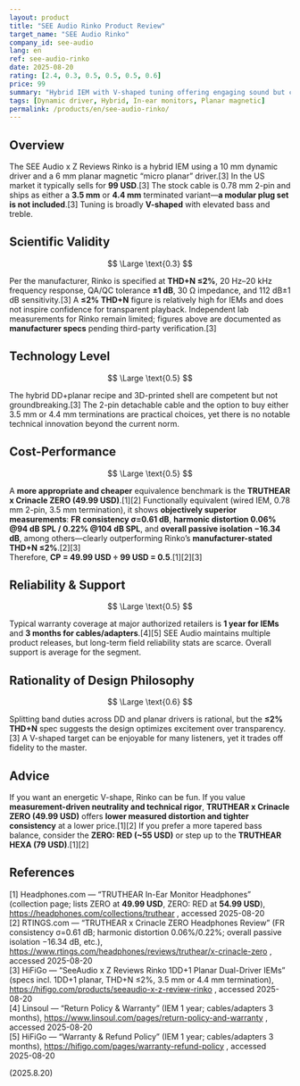 ```yaml
---
layout: product
title: "SEE Audio Rinko Product Review"
target_name: "SEE Audio Rinko"
company_id: see-audio
lang: en
ref: see-audio-rinko
date: 2025-08-20
rating: [2.4, 0.3, 0.5, 0.5, 0.5, 0.6]
price: 99
summary: "Hybrid IEM with V-shaped tuning offering engaging sound but compromised technical performance"
tags: [Dynamic driver, Hybrid, In-ear monitors, Planar magnetic]
permalink: /products/en/see-audio-rinko/
---
```

## Overview

The SEE Audio x Z Reviews Rinko is a hybrid IEM using a 10 mm dynamic driver and a 6 mm planar magnetic “micro planar” driver.[3] In the US market it typically sells for **99 USD**.[3] The stock cable is 0.78 mm 2-pin and ships as either a **3.5 mm** or **4.4 mm** terminated variant—**a modular plug set is not included**.[3] Tuning is broadly **V-shaped** with elevated bass and treble.

## Scientific Validity

$$ \Large \text{0.3} $$

Per the manufacturer, Rinko is specified at **THD+N ≤2%**, 20 Hz–20 kHz frequency response, QA/QC tolerance **±1 dB**, 30 Ω impedance, and 112 dB±1 dB sensitivity.[3] A **≤2% THD+N** figure is relatively high for IEMs and does not inspire confidence for transparent playback. Independent lab measurements for Rinko remain limited; figures above are documented as **manufacturer specs** pending third-party verification.[3]

## Technology Level

$$ \Large \text{0.5} $$

The hybrid DD+planar recipe and 3D-printed shell are competent but not groundbreaking.[3] The 2-pin detachable cable and the option to buy either 3.5 mm or 4.4 mm terminations are practical choices, yet there is no notable technical innovation beyond the current norm.

## Cost-Performance

$$ \Large \text{0.5} $$

A **more appropriate and cheaper** equivalence benchmark is the **TRUTHEAR x Crinacle ZERO (49.99 USD)**.[1][2] Functionally equivalent (wired IEM, 0.78 mm 2-pin, 3.5 mm termination), it shows **objectively superior measurements**: **FR consistency σ=0.61 dB**, **harmonic distortion 0.06% @94 dB SPL / 0.22% @104 dB SPL**, and **overall passive isolation −16.34 dB**, among others—clearly outperforming Rinko’s **manufacturer-stated THD+N ≤2%**.[2][3]  
Therefore, **CP = 49.99 USD ÷ 99 USD = 0.5**.[1][2][3]

## Reliability & Support

$$ \Large \text{0.5} $$

Typical warranty coverage at major authorized retailers is **1 year for IEMs** and **3 months for cables/adapters**.[4][5] SEE Audio maintains multiple product releases, but long-term field reliability stats are scarce. Overall support is average for the segment.

## Rationality of Design Philosophy

$$ \Large \text{0.6} $$

Splitting band duties across DD and planar drivers is rational, but the **≤2% THD+N** spec suggests the design optimizes excitement over transparency.[3] A V-shaped target can be enjoyable for many listeners, yet it trades off fidelity to the master.

## Advice

If you want an energetic V-shape, Rinko can be fun. If you value **measurement-driven neutrality and technical rigor**, **TRUTHEAR x Crinacle ZERO (49.99 USD)** offers **lower measured distortion and tighter consistency** at a lower price.[1][2] If you prefer a more tapered bass balance, consider the **ZERO: RED (~55 USD)** or step up to the **TRUTHEAR HEXA (79 USD)**.[1][2]

## References

[1] Headphones.com — “TRUTHEAR In-Ear Monitor Headphones” (collection page; lists ZERO at **49.99 USD**, ZERO: RED at **54.99 USD**), https://headphones.com/collections/truthear , accessed 2025-08-20  
[2] RTINGS.com — “TRUTHEAR x Crinacle ZERO Headphones Review” (FR consistency σ=0.61 dB; harmonic distortion 0.06%/0.22%; overall passive isolation −16.34 dB, etc.), https://www.rtings.com/headphones/reviews/truthear/x-crinacle-zero , accessed 2025-08-20  
[3] HiFiGo — “SeeAudio x Z Reviews Rinko 1DD+1 Planar Dual-Driver IEMs” (specs incl. 1DD+1 planar, THD+N ≤2%, 3.5 mm or 4.4 mm termination), https://hifigo.com/products/seeaudio-x-z-review-rinko , accessed 2025-08-20  
[4] Linsoul — “Return Policy & Warranty” (IEM 1 year; cables/adapters 3 months), https://www.linsoul.com/pages/return-policy-and-warranty , accessed 2025-08-20  
[5] HiFiGo — “Warranty & Refund Policy” (IEM 1 year; cables/adapters 3 months), https://hifigo.com/pages/warranty-refund-policy , accessed 2025-08-20

(2025.8.20)

